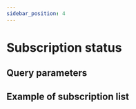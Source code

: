 ```yaml
---
sidebar_position: 4
---
```


# Subscription status

## Query parameters

## Example of subscription list

```
```